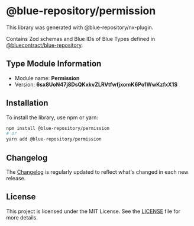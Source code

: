 # @blue-repository/permission

This library was generated with @blue-repository/nx-plugin.

Contains Zod schemas and Blue IDs of Blue Types defined in [@bluecontract/blue-repository](https://github.com/bluecontract/blue-repository).

## Type Module Information

- Module name: **Permission**
- Version: **6sx8UoN47j8DsQKxkvZLRVtfwfjxomK6Po1WwKzfxX1S**

## Installation

To install the library, use npm or yarn:

```bash
npm install @blue-repository/permission
# or
yarn add @blue-repository/permission
```

## Changelog

The [Changelog](https://github.com/bluecontract/blue-repository-js/blob/main/libs/permission/CHANGELOG.md) is regularly updated to reflect what's changed in each new release.

## License

This project is licensed under the MIT License. See the [LICENSE](LICENSE) file for more details.
